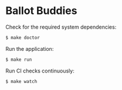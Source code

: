# Ballot Buddies

Check for the required system dependencies:

```bash
$ make doctor
```

Run the application:
```bash
$ make run
```

Run CI checks continuously:
```bash
$ make watch
```